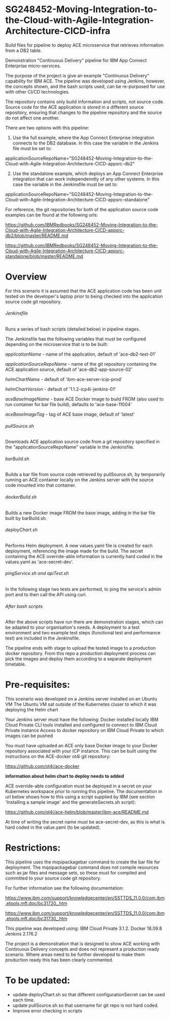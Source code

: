 # SG248452-Moving-Integration-to-the-Cloud-with-Agile-Integration-Architecture-CICD-infra
Build files for pipeline to deploy ACE microservice that retrieves information from a DB2 table.

Demonstration "Continuous Delivery" pipeline for IBM App Connect Enterprise micro-services.

The purpose of the project is give an example "Continuous Delivery" capability for IBM ACE. The pipeline was developed using Jenkins, however, the concepts shown, and the bash scripts used, can be re-purposed for use with other CI/CD technologies.

The repository contains only build information and scripts, not source code. Source code for the ACE application is stored in a different source repository, ensuring that changes to the pipeline repository and the source do not affect one another.

There are two options with this pipeline:
1. Use the full example, where the App Connect Enterprise integration connects to the DB2 database. In this case the variable in the Jenkins file must be set to:

applicationSourceRepoName="SG248452-Moving-Integration-to-the-Cloud-with-Agile-Integration-Architecture-CICD-appsrc-db2"

2. Use the standalone example, which deploys an App Connect Enterprise integration that can work independenntly of any other systems. In this case the variable in the Jenkinsfile must be set to:

applicationSourceRepoName="SG248452-Moving-Integration-to-the-Cloud-with-Agile-Integration-Architecture-CICD-appsrc-standalone"

For reference, the git repositories for both of the application source code examples can be found at the following urls:

https://github.com/IBMRedbooks/SG248452-Moving-Integration-to-the-Cloud-with-Agile-Integration-Architecture-CICD-appsrc-db2/blob/master/README.md

https://github.com/IBMRedbooks/SG248452-Moving-Integration-to-the-Cloud-with-Agile-Integration-Architecture-CICD-appsrc-standalone/blob/master/README.md


# Overview

For this scenario it is assumed that the ACE application code has been unit tested on the developer's laptop prior to being checked into the application source code git repository.


###### Jenkinsfile

Runs a series of bash scripts (detailed below) in pipeline stages.

The Jenkinsfile has the following variables that must be configured depending on the microservice that is to be built:

*applicationName* - name of the application, default of 'ace-db2-test-01'

*applicationSourceRepoName* - name of the git repository containing the ACE application source, default of 'ace-db2-app-source-02'

*helmChartName* - default of 'ibm-ace-server-icip-prod'

*helmChartVersion* - default of '1.1.2-icp4i-jenkins-01'

*aceBaseImageName* - base ACE Docker image to build FROM (also used to run container for bar file build), defaults to 'ace-base-11004'

*aceBaseImageTag* - tag of ACE base image, default of 'latest'


###### pullSource.sh

Downloads ACE application source code from a git repository specified in the "applicationSourceRepoName" variable in the Jenkinsfile.

###### barBuild.sh

Builds a bar file from source code retrieved by pullSource.sh, by temporarily running an ACE container locally on the Jenkins server with the source code mounted into that container.

###### dockerBuild.sh

Builds a new Docker image FROM the base image, adding in the bar file built by barBuild.sh.

###### deployChart.sh

Performs Helm deployment. A new values.yaml file is created for each deployment, referencing the image made for the build. The secret containing the ACE override-able information is currently hard coded in the values.yaml as 'ace-secret-dev'.

###### pingService.sh and apiTest.sh

In the following stage two tests are performed, to ping the service's admin port and to then call the API using curl.

###### After bash scripts

After the above scripts have run there are demonstration stages, which can be adapted to your organisation's needs. A deployment to a test environment and two example test steps (functional test and performance test) are included in the Jenkinsfile.

The pipeline ends with stage to upload the tested image to a production docker repository. From this repo a production deployment process can pick the images and deploy them according to a separate deployment timetable.


# Pre-requisites:

This scenario was developed on a Jenkins server installed on an Ubuntu VM
The Ubuntu VM sat outside of the Kubernetes cluser to which it was deploying the Helm chart

Your Jenkins server must have the following:
Docker installed locally
IBM Cloud Private CLI tools installed and configured to connect to IBM Cloud Private instance
Access to docker repository on IBM Cloud Private to which images can be pushed

You must have uploaded an ACE only base Docker image to your Docker repository associated with your ICP instance. This can be built using the instructions on the ACE-docker ot4i git repository:

https://github.com/ot4i/ace-docker

**information about helm chart to deploy needs to added**

ACE override-able configuration must be deployed in a secret on your Kubernetes workspace prior to running this pipeline. The documentation in url below shows how to this using a script supplied by IBM (see section 'Installing a sample image' and the generateSecrets.sh script):

https://github.com/ot4i/ace-helm/blob/master/ibm-ace/README.md

At time of writing the secret name must be ace-secret-dev, as this is what is hard coded in the value.yaml (to be updated).

# Restrictions:

This pipeline uses the mqsipackagebar command to create the bar file for deployment. The mqsipackagebar command does not compile resources such as jar files and message sets, so these must for compiled and committed to your source code git repository.

For further information see the following documentation:

https://www.ibm.com/support/knowledgecenter/en/SSTTDS_11.0.0/com.ibm.etools.mft.doc/bc31720_.htm

https://www.ibm.com/support/knowledgecenter/en/SSTTDS_11.0.0/com.ibm.etools.mft.doc/bc31730_.htm

This pipeline was developed using:
IBM Cloud Private 3.1.2.
Docker 18.09.8
Jenkins 2.176.2

The project is a demonstration that is designed to show ACE working with Continuous Delivery concepts and does not represent a production ready scenario. Where areas need to be further developed to make them production ready this has been clearly commented.

# To be updated:

- update deployChart.sh so that different configurationSecret can be used each time.
- update pullSource.sh so that username for git repo is not hard coded.
- Improve error checking in scripts

